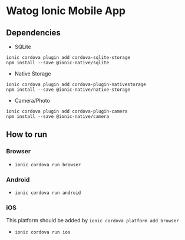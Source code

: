 # Watog Ionic Mobile App 

## Dependencies

- SQLite

`ionic cordova plugin add cordova-sqlite-storage`  
`npm install --save @ionic-native/sqlite`  

- Native Storage

`ionic cordova plugin add cordova-plugin-nativestorage`  
`npm install --save @ionic-native/native-storage`  

- Camera/Photo

`ionic cordova plugin add cordova-plugin-camera`  
`npm install --save @ionic-native/camera`  

## How to run

### Browser

- `ionic cordova run browser`  

### Android  

- `ionic cordova run android`  

### iOS
This platform should be added by `ionic cordova platform add browser`  
- `ionic cordova run ios`  
